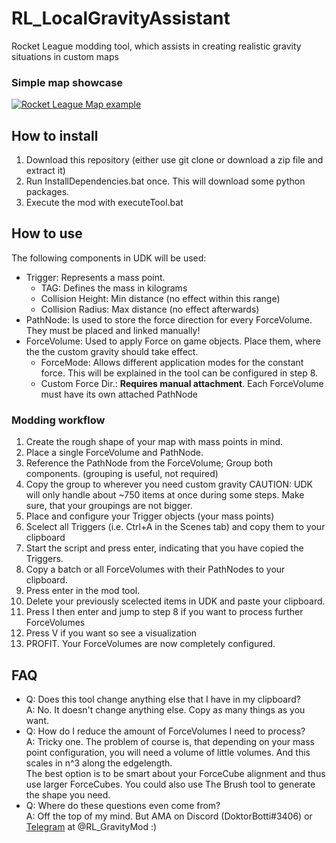 # RL_LocalGravityAssistant
Rocket League modding tool, which assists in creating realistic gravity situations in custom maps
### Simple map showcase
[![Rocket League Map example](https://img.youtube.com/vi/9CFhBj_GrVM/0.jpg)](https://www.youtube.com/watch?v=9CFhBj_GrVM "Rocketleague!")
## How to install
1. Download this repository (either use git clone or download a zip file and extract it)
2. Run InstallDependencies.bat once. This will download some python packages.
3. Execute the mod with executeTool.bat

## How to use
The following components in UDK will be used:
- Trigger:     Represents a mass point. 
  - TAG:                  Defines the mass in kilograms
  - Collision Height:     Min distance (no effect within this range) 
  - Collision Radius:     Max distance (no effect afterwards)
- PathNode:    Is used to store the force direction for every ForceVolume. They must be placed and linked manually!
- ForceVolume: Used to apply Force on game objects. Place them, where the the custom gravity should take effect. 
  - ForceMode:            Allows different application modes for the constant force. This will be explained in the tool can be configured in step 8.
  - Custom Force Dir.:   **Requires manual attachment**. Each ForceVolume must have its own attached PathNode
### Modding workflow
1. Create the rough shape of your map with mass points in mind.
2. Place a single ForceVolume and PathNode.
3. Reference the PathNode from the ForceVolume; Group both components. (grouping is useful, not required)
4. Copy the group to wherever you need custom gravity
CAUTION: UDK will only handle about ~750 items at once during some steps.
Make sure, that your groupings are not bigger.
5. Place and configure your Trigger objects (your mass points)
6. Scelect all Triggers (i.e. Ctrl+A in the Scenes tab) and copy them to your clipboard
7. Start the script and press enter, indicating that you have copied the Triggers.
8. Copy a batch or all ForceVolumes with their PathNodes to your clipboard.
9. Press enter in the mod tool.
10. Delete your previously scelected items in UDK and paste your clipboard.
11. Press I then enter and jump to step 8 if you want to process further ForceVolumes
12. Press V if you want so see a visualization
13. PROFIT. Your ForceVolumes are now completely configured.

## FAQ
- Q: Does this tool change anything else that I have in my clipboard?  
A: No. It doesn't change anything else. Copy as many things as you want.
- Q: How do I reduce the amount of ForceVolumes I need to process?  
A: Tricky one. The problem of course is, that depending on your mass point configuration, you will need a volume of little volumes. And this scales in n^3 along the edgelength.  
The best option is to be smart about your ForceCube alignment and thus use larger ForceCubes. You could also use The Brush tool to generate the shape you need.
- Q: Where do these questions even come from?  
A: Off the top of my mind. But AMA on Discord (DoktorBotti#3406) or [Telegram](https://t.me/RL_GravityMod) at @RL_GravityMod  :)
